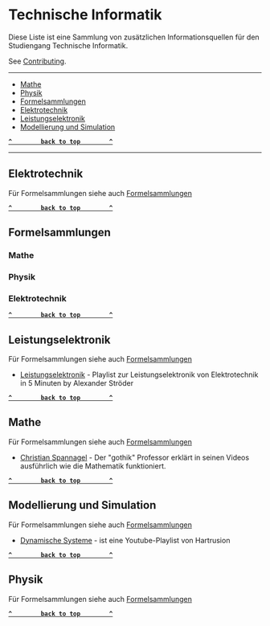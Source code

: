 # Technische Informatik

Diese Liste ist eine Sammlung von zusätzlichen Informationsquellen für den Studiengang Technische Informatik.

See [Contributing](.github/CONTRIBUTING.md).

--------------------

- [Mathe](#mathe)
- [Physik](#physik)
- [Formelsammlungen](#formelsammlungen)
- [Elektrotechnik](#elektrotechnik)
- [Leistungselektronik](#leistungselektronik)
- [Modellierung und Simulation](#modellierung-und-simulation)


**[`^        back to top        ^`](#)**

--------------------


## Elektrotechnik
Für Formelsammlungen siehe auch [Formelsammlungen](#formelsammlungen)


**[`^        back to top        ^`](#)**

## Formelsammlungen

### Mathe
### Physik
### Elektrotechnik

**[`^        back to top        ^`](#)**

## Leistungselektronik
Für Formelsammlungen siehe auch [Formelsammlungen](#formelsammlungen)

- [Leistungselektronik](https://www.youtube.com/playlist?list=PLjkreDBz1mhBdC8AnNin3kRGO2w-F_aa_) - Playlist zur Leistungselektronik von Elektrotechnik in 5 Minuten by Alexander Ströder


**[`^        back to top        ^`](#)**

## Mathe
Für Formelsammlungen siehe auch [Formelsammlungen](#formelsammlungen)

- [Christian Spannagel](https://www.youtube.com/user/pharithmetik) - Der "gothik" Professor erklärt in seinen Videos ausführlich wie die Mathematik funktioniert.

**[`^        back to top        ^`](#)**

## Modellierung und Simulation
Für Formelsammlungen siehe auch [Formelsammlungen](#formelsammlungen)

- [Dynamische Systeme](https://www.youtube.com/playlist?list=PLQtr00MZUxgvMH0eYo2_KXmSG8fVfDs6A) - ist eine Youtube-Playlist von Hartrusion


**[`^        back to top        ^`](#)**

## Physik
Für Formelsammlungen siehe auch [Formelsammlungen](#formelsammlungen)


**[`^        back to top        ^`](#)**

